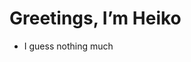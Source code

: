 # Greetings, I’m Heiko
- I guess nothing much

<!---
BokyakuHeiko/BokyakuHeiko is a ✨ special ✨ repository because its `README.md` (this file) appears on your GitHub profile.
You can click the Preview link to take a look at your changes.
--->
